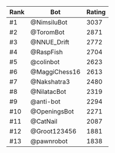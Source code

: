 Rank|Bot|Rating
---|---|---
#1|@NimsiluBot|3037
#2|@ToromBot|2871
#3|@NNUE_Drift|2772
#4|@RaspFish|2704
#5|@colinbot|2623
#6|@MaggiChess16|2613
#7|@Nakshatra3|2480
#8|@NilatacBot|2319
#9|@anti-bot|2294
#10|@OpeningsBot|2271
#11|@CatNail|2087
#12|@Groot123456|1881
#13|@pawnrobot|1838
